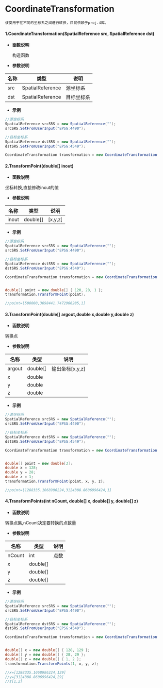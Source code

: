 # CoordinateTransformation

	该类用于在不同的坐标系之间进行转换，目前依赖于proj.4库。

#### 1.CoordinateTransformation(SpatialReference src, SpatialReference dst)

- **函数说明**

	构造函数 

- **参数说明**

| 名称 | 类型             | 说明       |
| ---- | ---------------- | ---------- |
| src  | SpatialReference | 源坐标系   |
| dst  | SpatialReference | 目标坐标系 |

- **示例**

```c#
//源坐标系
SpatialReference srcSRS = new SpatialReference("");
srcSRS.SetFromUserInput("EPSG:4490");

//目标坐标系
SpatialReference dstSRS = new SpatialReference("");
dstSRS.SetFromUserInput("EPSG:4549");

CoordinateTransformation transformation = new CoordinateTransformation(srcSRS, dstSRS);

```

#### 2.TransformPoint(double[] inout)

- **函数说明**

坐标转换,直接修改inout的值

- **参数说明**

| 名称  | 类型     | 说明    |
| ----- | -------- | ------- |
| inout | double[] | [x,y,z] |

- **示例**

```c#
//源坐标系
SpatialReference srcSRS = new SpatialReference("");
srcSRS.SetFromUserInput("EPSG:4490");

//目标坐标系
SpatialReference dstSRS = new SpatialReference("");
dstSRS.SetFromUserInput("EPSG:4549");

CoordinateTransformation transformation = new CoordinateTransformation(srcSRS, dstSRS);


double[] point = new double[] { 120, 28, 1 };
transformation.TransformPoint(point);

//point=[500000,3098441.7472966285,1]

```

#### 3.TransformPoint(double[] argout,double x,double y,double z)

- **函数说明**

转换点

- **参数说明**

| 名称   | 类型     | 说明            |
| ------ | -------- | --------------- |
| argout | double[] | 输出坐标[x,y,z] |
| x      | double   |                 |
| y      | double   |                 |
| z      | double   |                 |

- **示例**

```c#
//源坐标系
SpatialReference srcSRS = new SpatialReference("");
srcSRS.SetFromUserInput("EPSG:4490");

//目标坐标系
SpatialReference dstSRS = new SpatialReference("");
dstSRS.SetFromUserInput("EPSG:4549");

CoordinateTransformation transformation = new CoordinateTransformation(srcSRS, dstSRS);


double[] point = new double[3];
double x = 128;
double y = 28;
double z = 1;
transformation.TransformPoint(point, x, y, z);

//point=[1288335.1068986224,3124388.8606996424,1]

```

#### 4.TransformPoints(int nCount, double[] x, double[] y, double[] z)

- **函数说明**

转换点集,nCount决定要转换的点数量

- **参数说明**

| 名称   | 类型     | 说明 |
| ------ | -------- | ---- |
| nCount | int      | 点数 |
| x      | double[] |      |
| y      | double[] |      |
| z      | double[] |      |

- **示例**

```c#
//源坐标系
SpatialReference srcSRS = new SpatialReference("");
srcSRS.SetFromUserInput("EPSG:4490");

//目标坐标系
SpatialReference dstSRS = new SpatialReference("");
dstSRS.SetFromUserInput("EPSG:4549");

CoordinateTransformation transformation = new CoordinateTransformation(srcSRS, dstSRS);


double[] x = new double[] { 128, 129 };
double[] y = new double[] { 28, 29 };
double[] z = new double[] { 1, 2 };
transformation.TransformPoints(1, x, y, z);

//x=[1288335.1068986224,129]
//y=[3124388.8606996424,29]
//z[1,2]

```